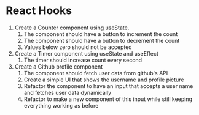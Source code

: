 # React Hooks

1. Create a Counter component using useState.
   1. The component should have a button to increment the count
   2. The component should have a button to decrement the count
   3. Values below zero should not be accepted
2. Create a Timer component using useState and useEffect
   1. The timer should increase count every second
3. Create a Github profile component
   1. The component should fetch user data from github's API
   2. Create a simple UI that shows the username and profile picture
   3. Refactor the component to have an input that accepts a user name and fetches user data dynamically
   4. Refactor to make a new component of this input while still keeping everything working as before
